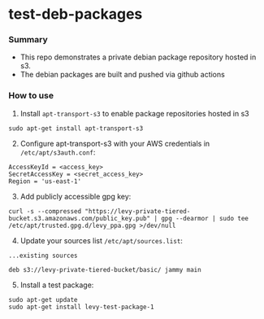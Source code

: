 # test-deb-packages

### Summary
- This repo demonstrates a private debian package repository hosted in s3.
- The debian packages are built and pushed via github actions

### How to use
1. Install `apt-transport-s3` to enable package repositories hosted in s3
```
sudo apt-get install apt-transport-s3
```
2. Configure apt-transport-s3 with your AWS credentials in `/etc/apt/s3auth.conf`:
```
AccessKeyId = <access_key>
SecretAccessKey = <secret_access_key>
Region = 'us-east-1'
```
3. Add publicly accessible gpg key:
```
curl -s --compressed "https://levy-private-tiered-bucket.s3.amazonaws.com/public_key.pub" | gpg --dearmor | sudo tee /etc/apt/trusted.gpg.d/levy_ppa.gpg >/dev/null
```

4. Update your sources list `/etc/apt/sources.list`:
```
...existing sources

deb s3://levy-private-tiered-bucket/basic/ jammy main
```
5. Install a test package:
```
sudo apt-get update
sudo apt-get install levy-test-package-1
```
